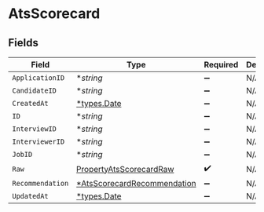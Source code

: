 # AtsScorecard


## Fields

| Field                                                                            | Type                                                                             | Required                                                                         | Description                                                                      |
| -------------------------------------------------------------------------------- | -------------------------------------------------------------------------------- | -------------------------------------------------------------------------------- | -------------------------------------------------------------------------------- |
| `ApplicationID`                                                                  | **string*                                                                        | :heavy_minus_sign:                                                               | N/A                                                                              |
| `CandidateID`                                                                    | **string*                                                                        | :heavy_minus_sign:                                                               | N/A                                                                              |
| `CreatedAt`                                                                      | [*types.Date](../../types/date.md)                                               | :heavy_minus_sign:                                                               | N/A                                                                              |
| `ID`                                                                             | **string*                                                                        | :heavy_minus_sign:                                                               | N/A                                                                              |
| `InterviewID`                                                                    | **string*                                                                        | :heavy_minus_sign:                                                               | N/A                                                                              |
| `InterviewerID`                                                                  | **string*                                                                        | :heavy_minus_sign:                                                               | N/A                                                                              |
| `JobID`                                                                          | **string*                                                                        | :heavy_minus_sign:                                                               | N/A                                                                              |
| `Raw`                                                                            | [PropertyAtsScorecardRaw](../../models/shared/propertyatsscorecardraw.md)        | :heavy_check_mark:                                                               | N/A                                                                              |
| `Recommendation`                                                                 | [*AtsScorecardRecommendation](../../models/shared/atsscorecardrecommendation.md) | :heavy_minus_sign:                                                               | N/A                                                                              |
| `UpdatedAt`                                                                      | [*types.Date](../../types/date.md)                                               | :heavy_minus_sign:                                                               | N/A                                                                              |